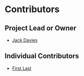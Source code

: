 # Contributors

## Project Lead or Owner

* [Jack Davies](https://github.com/jgsdavies)

## Individual Contributors

* [First Last](https://github.com/ghusername)